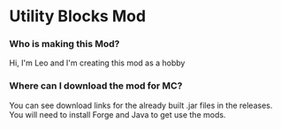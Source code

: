 # Utility Blocks Mod
### Who is making this Mod?
Hi, I'm Leo and I'm creating this mod as a hobby
### Where can I download the mod for MC?
You can see download links for the already built .jar files in the releases. You will need to install Forge and Java to get use the mods.
